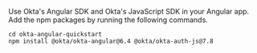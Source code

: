 Use Okta's Angular SDK and Okta's JavaScript SDK in your Angular app. Add the npm packages by running the following commands.

```shell
cd okta-angular-quickstart
npm install @okta/okta-angular@6.4 @okta/okta-auth-js@7.8
```
